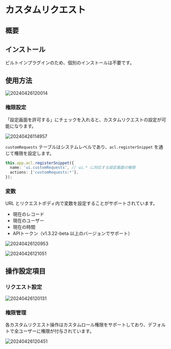 # カスタムリクエスト
<PluginInfo name="action-custom-request"></PluginInfo>

## 概要

## インストール

ビルトインプラグインのため、個別のインストールは不要です。

## 使用方法

![20240426120014](https://nocobase-docs.oss-cn-beijing.aliyuncs.com/20240426120014.png)

### 権限設定

「設定画面を許可する」にチェックを入れると、カスタムリクエストの設定が可能になります。

![20240426114957](https://nocobase-docs.oss-cn-beijing.aliyuncs.com/20240426114957.png)

`customRequests` テーブルはシステムレベルであり、`acl.registerSnippet` を通じて権限を設定します。

```typescript
this.app.acl.registerSnippet({
  name: 'ui.customRequests', // ui.* に対応する設定画面の権限
  actions: ['customRequests:*'],
});
```

### 変数

URL とリクエストボディ内で変数を設定することがサポートされています。

- 現在のレコード
- 現在のユーザー
- 現在の時間
- APIトークン（v1.3.22-beta 以上のバージョンでサポート）

![20240426120953](https://nocobase-docs.oss-cn-beijing.aliyuncs.com/20240426120953.png)

![20240426121051](https://nocobase-docs.oss-cn-beijing.aliyuncs.com/20240426121051.png)

## 操作設定項目

### リクエスト設定

![20240426120131](https://nocobase-docs.oss-cn-beijing.aliyuncs.com/20240426120131.png)

### 権限管理

各カスタムリクエスト操作はカスタムロール権限をサポートしており、デフォルトで全ユーザーに権限が付与されています。

![20240426120451](https://nocobase-docs.oss-cn-beijing.aliyuncs.com/20240426120451.png)

